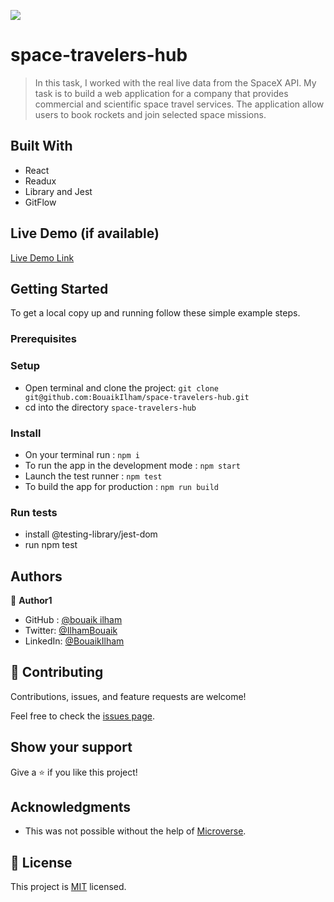 ![](https://img.shields.io/badge/Microverse-blueviolet)

# space-travelers-hub

> In this task,  I worked with the real live data from the SpaceX API. My task is to build a web application for a company that provides commercial and scientific space travel services. The application  allow users to book rockets and join selected space missions.




## Built With

- React 
- Readux
-  Library and Jest
- GitFlow

## Live Demo (if available)

[Live Demo Link](https://livedemo.com)


## Getting Started

To get a local copy up and running follow these simple example steps.

### Prerequisites
### Setup
- Open terminal and clone the project: `git clone git@github.com:BouaikIlham/space-travelers-hub.git`
- cd into the directory `space-travelers-hub`

### Install
- On your terminal run : `npm i`
- To run the app in the development mode : `npm start`
- Launch the test runner : `npm test`
- To build the app for production : `npm run build`
### Run tests
- install @testing-library/jest-dom
- run npm test

## Authors

👤 **Author1**


- GitHub : [@bouaik ilham](https://github.com/BouaikIlham)
- Twitter: [@IlhamBouaik](https://twitter.com/IlhamBouaik)
- LinkedIn: [@BouaikIlham](https://www.linkedin.com/in/bouaik-ilham-478478230/)


## 🤝 Contributing

Contributions, issues, and feature requests are welcome!

Feel free to check the [issues page](../../issues/).

## Show your support

Give a ⭐️ if you like this project!

## Acknowledgments

- This was not possible without the help of [Microverse](https://github.com/microverseinc/curriculum-transversal-skills/blob/main/documentation/hello_microverse_project.md).


## 📝 License

This project is [MIT](./MIT.md) licensed.
